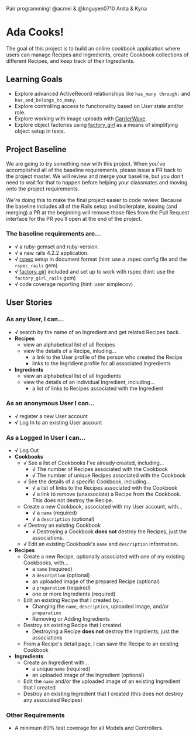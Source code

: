 Pair programming! @acmei & @knguyen0710
Anita & Kyna 

# Ada Cooks!
The goal of this project is to build an online cookbook application where users can manage Recipes and Ingredients, create Cookbook collections of different Recipes, and keep track of their Ingredients.

## Learning Goals
- Explore advanced ActiveRecord relationships like `has_many through:` and `has_and_belongs_to_many`.
- Explore controlling access to functionality based on User state and/or role.
- Explore working with image uploads with [CarrierWave](https://github.com/carrierwaveuploader/carrierwave).
- Explore object factories using [factory_girl](https://github.com/thoughtbot/factory_girl_rails) as a means of simplifying object setup in tests.

## Project Baseline
We are going to try something new with this project. When you've accomplished all of the baseline requirements, please issue a PR back to the project master. We will review and merge your baseline, but you don't need to wait for that to happen before helping your classmates and moving onto the project requirements.

We're doing this to make the final project easier to code review. Because the baseline includes all of the Rails setup and boilerplate, issuing (and merging) a PR at the beginning will remove those files from the Pull Request interface for the PR you'll open at the end of the project.

### The baseline requirements are...
- √ a ruby-gemset and ruby-version.
- √ a new rails 4.2.2 application.
- √ [rspec](https://github.com/rspec/rspec-rails) setup in document format (hint: use a .rspec config file and the `rspec_rails` gem)
- √ [factory_girl](https://github.com/thoughtbot/factory_girl_rails) included and set up to work with rspec (hint: use the `factory_girl_rails` gem)
- √ code coverage reporting (hint: user simplecov)

## User Stories

### As any User, I can...
- √ search by the name of an Ingredient and get related Recipes back.
- __Recipes__
  - view an alphabetical list of all Recipes
  - view the details of a Recipe, inluding...
    - a link to the User profile of the person who created the Recipe
    - links to the Ingridient profile for all associated Ingredients
- __Ingredients__
  - view an alphabetical list of all Ingedients
  - view the details of an individual Ingredient, including...
    - a list of links to Recipes associated with the Ingredient
    
### As an anonymous User I can...
- √ register a new User account
- √ Log In to an existing User account

### As a Logged In User I can...
- √ Log Out
- __Cookbooks__
  - √ See a list of Cookbooks I've already created, including...
    - √ The number of Recipes associated with the Cookbook
    - √ The number of unique Recipes associated with the Cookbook
  - √ See the details of a specific Cookbook, including...
    - √ a list of links to the Recipes associated with the Cookbook
    - √ a link to remove (unassociate) a Recipe from the Cookbook. This does not destroy the Recipe.
  - Create a new Cookbook, associated with my User account, with...
    - √ a `name` (required)
    - √ a `description` (optional)
  - √ Destroy an existing Cookbook
    - √ Destroying a Cookbook __does not__ destroy the Recipes, just the associations.
  - √ Edit an existing Cookbook's `name` and `description` information.
- __Recipes__
  - Create a new Recipe, optionally associated with one of my existing Cookbooks, with...
    - a `name` (required)
    - a `description` (optional)
    - an uploaded image of the prepared Recipe (optional)
    - a `preparation` (required)
    - one or more Ingredients (required)
  - Edit an existing Recipe that I created by...
    - Changing the `name`, `description`, uploaded image, and/or `preparation`
    - Removing or Adding Ingredients
  - Destroy an existing Recipe that I created
    - Destroying a Recipe __does not__ destroy the Ingrdients, just the associations
  - From a Recipe's detail page, I can save the Recipe to an existing Cookbook
- __Ingredients__
  - Create an Ingredient with...
    - a unique `name` (required)
    - an uploaded image of the Ingredient (optional)
  - Edit the `name` and/or the uploaded image of an existing Ingredient that I created
  - Destroy an existing Ingredient that I created (this does not destroy any associated Recipes)

### Other Requirements
- A minimum 80% test coverage for all Models and Controllers.
